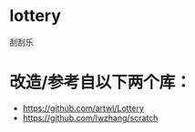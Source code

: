 # lottery
刮刮乐

# 改造/参考自以下两个库： #
- https://github.com/artwl/Lottery
- https://github.com/lwzhang/scratch